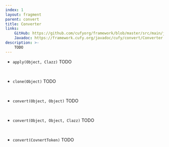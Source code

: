 ```yaml
---
index: 1
layout: fragment
parent: convert
title: Converter
links:
    GitHub: https://github.com/cufyorg/framework/blob/master/src/main/java/cufy/convert/Converter.java
    Javadoc: https://framework.cufy.org/javadoc/cufy/convert/Converter.html
description: >-
    TODO
---
```


- `apply(Object, Clazz)` TODO
<br>

- `clone(Object)` TODO
<br>

- `convert(Object, Object)` TODO
<br>

- `convert(Object, Object, Clazz)` TODO
<br>

- `convert(CovnertToken)` TODO